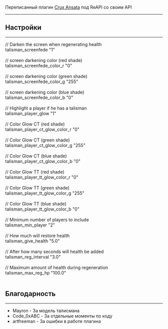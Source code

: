 Переписанный плагин <a href="https://c-s.net.ua/forum/topic74308.html">Crux Ansata</a> под ReAPI со своим API
<hr>
<h2>Настройки</h2>
<hr>
// Darken the screen when regenerating health<br>
talisman_screenfede "1"<br>
<br>
// screen darkening color (red shade)<br>
talisman_screenfede_color_r "0"<br>
<br>
// screen darkening color (green shade)<br>
talisman_screenfede_color_g "255"<br>
<br>
// screen darkening color (blue shade)<br>
talisman_screenfede_color_b "0"<br>
<br>
// Highlight a player if he has a talisman<br>
talisman_player_glow "1"<br>
<br>
// Color Glow CT (red shade)<br>
talisman_player_ct_glow_color_r "0"<br>
<br>
// Color Glow CT (green shade)<br>
talisman_player_ct_glow_color_g "255"<br>
<br>
// Color Glow CT (blue shade)<br>
talisman_player_ct_glow_color_b "0"<br>
<br>
// Color Glow TT (red shade)<br>
talisman_player_tt_glow_color_r "0"<br>
<br>
// Color Glow TT (green shade)<br>
talisman_player_tt_glow_color_g "255"<br>
<br>
// Color Glow TT (blue shade)<br>
talisman_player_tt_glow_color_b "0"<br>
<br>
// Minimum number of players to include<br>
talisman_min_player "2"<br>
<br>
// How much will restore health<br>
talisman_give_health "5.0"<br>
<br>
// After how many seconds will health be added<br>
talisman_reg_interval "3.0"<br>
<br>
// Maximum amount of health during regeneration<br>
talisman_max_reg_hp "100.0"<br>
<br>
<h2>Благодарность</h2>
<hr>
<ul>
<li>Mayron - За модель талисмана</li>
<li>Code_0xABC - За отдельные моменты по коду</li>
<li>artfreeman - За ошибки в работе плагина</li>
</ul>
